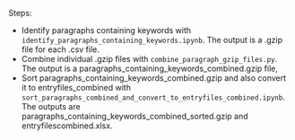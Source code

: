 Steps:
- Identify paragraphs containing keywords with `identify_paragraphs_containing_keywords.ipynb`. The output is a .gzip file for each .csv file.
- Combine individual .gzip files with `combine_paragraph_gzip_files.py`. The output is a paragraphs_containing_keywords_combined.gzip file,
- Sort paragraphs_containing_keywords_combined.gzip and also convert it to entryfiles_combined with `sort_paragraphs_combined_and_convert_to_entryfiles_combined.ipynb`. The outputs are paragraphs_containing_keywords_combined_sorted.gzip and entryfilescombined.xlsx.
